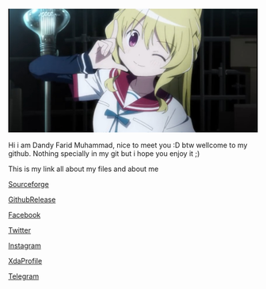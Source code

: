 <p align="center">
 <img src="https://github.com/koito97/koito97/blob/master/MyFotoProfile.jpg" > 
</p>

Hi i am Dandy Farid Muhammad, nice to meet you :D btw wellcome to my github. Nothing specially in my git but i hope you enjoy it ;)

This is my link all about my files and about me

[Sourceforge](https://sourceforge.net/projects/dandyfarid)

[GithubRelease](https://github.com/koito97/yuuki_yuuna_release)

[Facebook](https://www.facebook.com/koito97)

[Twitter](https://twitter.com/koito97)

[Instagram](https://www.instagram.com/koito_97)

[XdaProfile](https://forum.xda-developers.com/member.php?u=9414892)

[Telegram](https://t.me/koito97)
